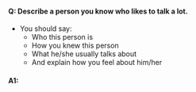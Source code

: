 #### Q: Describe a person you know who likes to talk a lot.
- You should say:
	- Who this person is
	- How you knew this person
	- What he/she usually talks about
	- And explain how you feel about him/her

#### A1:
